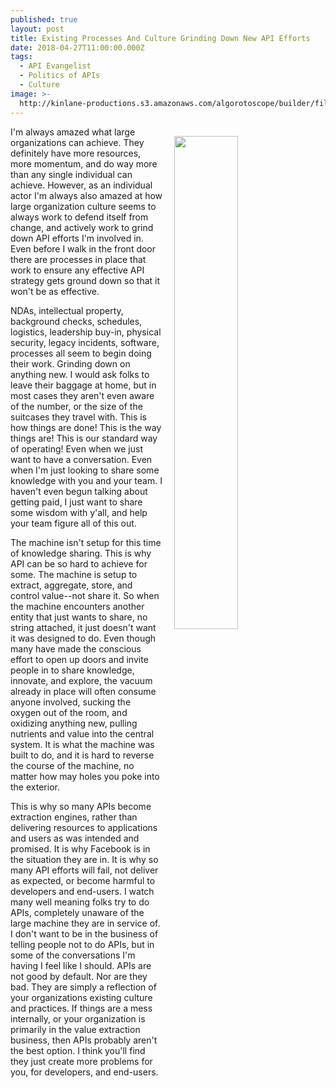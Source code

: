 ```yaml
---
published: true
layout: post
title: Existing Processes And Culture Grinding Down New API Efforts
date: 2018-04-27T11:00:00.000Z
tags:
  - API Evangelist
  - Politics of APIs
  - Culture
image: >-
  http://kinlane-productions.s3.amazonaws.com/algorotoscope/builder/filtered/64_176_800_500_0_max_0_-1_-1.jpg
---
```

<p><img src="{{ page.image }}" width="45%" align="right" style="padding: 15px;" /></p>I'm always amazed what large organizations can achieve. They definitely have more resources, more momentum, and do way more than any single individual can achieve. However, as an individual actor I'm always also amazed at how large organization culture seems to always work to defend itself from change, and actively work to grind down API efforts I'm involved in. Even before I walk in the front door there are processes in place that work to ensure any effective API strategy gets ground down so that it won't be as effective.

NDAs, intellectual property, background checks, schedules, logistics, leadership buy-in, physical security, legacy incidents, software, processes all seem to begin doing their work. Grinding down on anything new. I would ask folks to leave their baggage at home, but in most cases they aren't even aware of the number, or the size of the suitcases they travel with. This is how things are done! This is the way things are! This is our standard way of operating! Even when we just want to have a conversation. Even when I'm just looking to share some knowledge with you and your team. I haven't even begun talking about getting paid, I just want to share some wisdom with y'all, and help your team figure all of this out.

The machine isn't setup for this time of knowledge sharing. This is why API can be so hard to achieve for some. The machine is setup to extract, aggregate, store, and control value--not share it. So when the machine encounters another entity that just wants to share, no string attached, it just doesn't want it was designed to do. Even though many have made the conscious effort to open up doors and invite people in to share knowledge, innovate, and explore, the vacuum already in place will often consume anyone involved, sucking the oxygen out of the room, and oxidizing anything new, pulling nutrients and value into the central system. It is what the machine was built to do, and it is hard to reverse the course of the machine, no matter how may holes you poke into the exterior. 

This is why so many APIs become extraction engines, rather than delivering resources to applications and users as was intended and promised. It is why Facebook is in the situation they are in. It is why so many API efforts will fail, not deliver as expected, or become harmful to developers and end-users. I watch many well meaning folks try to do APIs, completely unaware of the large machine they are in service of. I don't want to be in the business of telling people not to do APIs, but in some of the conversations I'm having I feel like I should. APIs are not good by default. Nor are they bad. They are simply a reflection of your organizations existing culture and practices. If things are a mess internally, or your organization is primarily in the value extraction business, then APIs probably aren't the best option. I think you'll find they just create more problems for you, for developers, and end-users.
